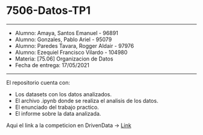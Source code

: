 # 7506-Datos-TP1
---
- Alumno: Amaya, Santos Emanuel - 96891
- Alumno: Gonzales, Pablo Ariel - 95079
- Alumno: Paredes Tavara, Rogger Aldair - 97976
- Alumno: Ezequiel Francisco Vilardo - 104980
- Materia: [75.06] Organizacion de Datos
- Fecha de entrega: 17/05/2021
---
El repositorio cuenta con:
- Los datasets con los datos analizados.
- El archivo .ipynb donde se realiza el analisis de los datos.
- El enunciado del trabajo practico.
- El informe sobre la data analizada.

Aqui el link a la competicion en DrivenData -> [Link](https://www.drivendata.org/competitions/57/nepal-earthquake/)
